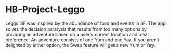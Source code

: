 # HB-Project-Leggo

Leggo SF was inspired by the abundance of food and events in SF. 
The app solves the decision paralysis that results from too many options by providing an adventure based on a user's current location and meal preference. 
An adventure consists of one Yum and one Yay. If you aren't delighted by either option, the Swap feature will get a new Yum or Yay.
